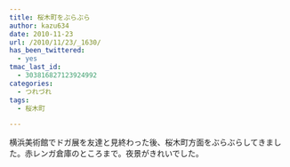 ```yaml
---
title: 桜木町をぶらぶら
author: kazu634
date: 2010-11-23
url: /2010/11/23/_1630/
has_been_twittered:
  - yes
tmac_last_id:
  - 303816827123924992
categories:
  - つれづれ
tags:
  - 桜木町

---
```

<div class="pp_items">
<div class="pp_item">
<p>
      横浜美術館でドガ展を友達と見終わった後、桜木町方面をぶらぶらしてきました。赤レンガ倉庫のところまで。夜景がきれいでした。
</p>
</div>
  
<div class="pp_item" style="text-align: center;">
<img style="max-width: 100%;" src="http://static.pixelpipe.com/9c01b3a8-8ecc-4263-a4d4-6507282a1e5b_b.jpg" alt="" />
</div>
</div>